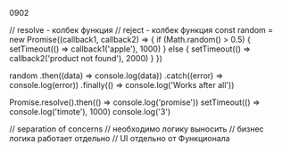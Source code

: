 0902

// resolve - колбек функция // reject - колбек функция const random = new Promise((callback1, callback2) => { if (Math.random() > 0.5) { setTimeout(() => callback1('apple'), 1000) } else { setTimeout(() => callback2('product not found'), 2000) } })

random .then((data) => console.log(data)) .catch((error) => console.log(error)) .finally(() => console.log('Works after all'))

Promise.resolve().then(() => console.log('promise')) setTimeout(() => console.log('timote'), 1000) console.log('3')

// separation of concerns // необходимо логику выносить // бизнес логика работает отдельно // UI отдельно от Функционала